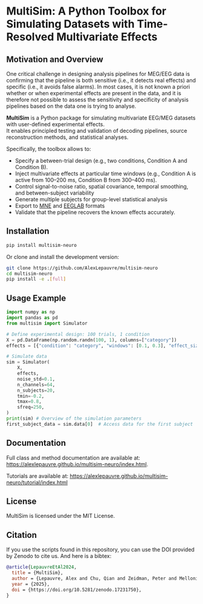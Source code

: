 # MultiSim: A Python Toolbox for Simulating Datasets with Time-Resolved Multivariate Effects

## Motivation and Overview

One critical challenge in designing analysis pipelines for MEG/EEG data is confirming that the pipeline is both sensitive (i.e., it detects real effects) and specific (i.e., it avoids false alarms). In most cases, it is not known a priori whether or when experimental effects are present in the data, and it is therefore not possible to assess the sensitivity and specificity of analysis pipelines based on the data one is trying to analyse.

**MultiSim** is a Python package for simulating multivariate EEG/MEG datasets with user-defined experimental effects.  
It enables principled testing and validation of decoding pipelines, source reconstruction methods, and statistical analyses.

Specifically, the toolbox allows to:

- Specify a between-trial design (e.g., two conditions, Condition A and Condition B).
- Inject multivariate effects at particular time windows (e.g., Condition A is active from 100–200 ms, Condition B from 300–400 ms).
- Control signal-to-noise ratio, spatial covariance, temporal smoothing, and between-subject variability
- Generate multiple subjects for group-level statistical analysis
- Export to [MNE](https://mne.tools/) and [EEGLAB](https://sccn.ucsd.edu/eeglab/) formats
- Validate that the pipeline recovers the known effects accurately.

## Installation

```bash
pip install multisim-neuro
```

Or clone and install the development version:

```bash
git clone https://github.com/AlexLepauvre/multisim-neuro
cd multisim-neuro
pip install -e .[full]
```

## Usage Example

```python
import numpy as np
import pandas as pd
from multisim import Simulator

# Define experimental design: 100 trials, 1 condition
X = pd.DataFrame(np.random.randn(100, 1), columns=["category"])
effects = [{"condition": "category", "windows": [0.1, 0.3], "effect_size": 0.5}]

# Simulate data
sim = Simulator(
    X,
    effects,
    noise_std=0.1,
    n_channels=64,
    n_subjects=20,
    tmin=-0.2,
    tmax=0.8,
    sfreq=250,
)
print(sim) # Overview of the simulation parameters
first_subject_data = sim.data[0]  # Access data for the first subject
```

## Documentation

Full class and method documentation are available at: <https://alexlepauvre.github.io/multisim-neuro/index.html>.

Tutorials are available at: <https://alexlepauvre.github.io/multisim-neuro/tutorial/index.html>

## License

MultiSim is licensed under the MIT License.

## Citation

If you use the scripts found in this repository, you can use the DOI provided by Zenodo to cite us. And here is a bibtex:

```bibtex
@article{LepauvreEtAl2024,
  title = {MultiSim},
  author = {Lepauvre, Alex and Chu, Qian and Zeidman, Peter and Melloni, Lucia},
  year = {2025},
  doi = {https://doi.org/10.5281/zenodo.17231750},
}
```
